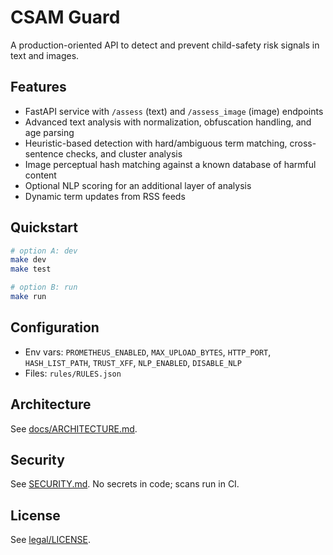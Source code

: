 # CSAM Guard

A production-oriented API to detect and prevent child-safety risk signals in text and images.

## Features
- FastAPI service with `/assess` (text) and `/assess_image` (image) endpoints
- Advanced text analysis with normalization, obfuscation handling, and age parsing
- Heuristic-based detection with hard/ambiguous term matching, cross-sentence checks, and cluster analysis
- Image perceptual hash matching against a known database of harmful content
- Optional NLP scoring for an additional layer of analysis
- Dynamic term updates from RSS feeds

## Quickstart
```bash
# option A: dev
make dev
make test

# option B: run
make run
```

## Configuration
- Env vars: `PROMETHEUS_ENABLED`, `MAX_UPLOAD_BYTES`, `HTTP_PORT`, `HASH_LIST_PATH`, `TRUST_XFF`, `NLP_ENABLED`, `DISABLE_NLP`
- Files: `rules/RULES.json`

## Architecture
See [docs/ARCHITECTURE.md](docs/ARCHITECTURE.md).

## Security
See [SECURITY.md](SECURITY.md). No secrets in code; scans run in CI.

## License
See [legal/LICENSE](legal/LICENSE).
